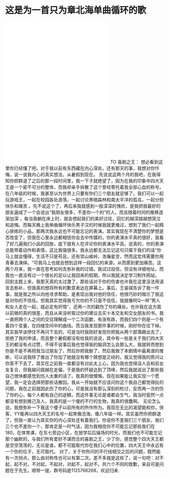 #                                               这是为一首只为章北海单曲循环的歌
<iframe frameborder="no" border="0" marginwidth="0" marginheight="0" width=330 height=450 src="//music.163.com/outchain/player?type=1&id=75641131&auto=1&height=430"></iframe>
TO 喜剧之王：
​ 想必看到这里你已经懂了吧。对于我以前有东西藏在内心深处，还有那天的事，我想对你忏悔，说一说我内心的真实想法，从暑假到现在。​ 先说说这两个月的我吧，在我得知你把群退了之后的那一段时间里，我一下子就绝望了，因为在我的印象中四大天王是一个密不可分的整体，而我却亲手拆散了这个曾经寄托着我全部心血的称号。在八年级的时候，我甚至以为世界上只要有你们三个朋友就足够了。我们可以一起玩游戏王，一起在校园各处游荡，一起讨论黑暗森林和南太平洋的孤岛，一起分担快乐和痛苦 。先不说这个了，再后来我就感到一股深深的愧疚，是我把我最好的朋友逼成了一个会说出“我朋友很多，不差你一个的”的人，而且随着时间的推移逐渐加深 ，每当我躺在床上时，就会想起我们的美好过往，回忆的越深就越想哭泣和追悔。而每天晚上我单曲循环快乐男子汉的时候我就更难过，想到了我们一起精心排练的小品，那两次我永远也不可能忘记的表演。其实我现在不清楚你的梦想是否改变了，但我在心里永远都相信你会去中传媒的，你的表演水平真的很好，我看了好几遍我们小品的回放，底下就有人在评论你的表演水平高，说真的，你的表演总能带着动作和表情，这比我强很多。我永远都无法忘记这句只属于我们的话“你马上就会懂得，生活不只是苟且，还有崇山峻岭，浩瀚星空，然而这宏伟需要你用青春去演绎。“可我马上也就会想到这样一段回忆的来源，从而感到更加痛苦。这两个月来，我一直在思考如何去弥补我的过错。我试过投信，但没有详细地址，而我也一直没有过一个很长的足以让我回来的假期，所以我就决定学习制作网站，
​ 回到主题上来，我那天真的太过激了，那些话对于你的伤害也许我在这里没法用语言去弥补，但我真的想将所有的歉意表达在屏幕上。事后，王睿祺告诉了我一件事，就是我之所以向他寻求帮助，是表现出我对他的信任，他很巧妙的暗示了我这是对你的不信任。但我其实觉得我亏欠你的不只是不信任，我就像阿Q一样”男人和女人走在一起，就必定有奸情“，还再一次的戳伤了你的痛处。也许我在这方面以前做的真的很差，而且从来没听取过你的建议去买十本交友和交女朋友的书。我一直把两个人之间的交往理解成一个二次函数，有涨有跌，而我们四个则是一个有着四个变量，在四维空间中的曲线。而当我发现那件事的时候，刚好你在往下掉。其实我早该停住不再问下去的，可是当时我刚好发现你把我从两个部落踢出去了，拒绝了我的申请，而且整个暑假都没有给我的说说，其中有一些是关于我们四大天王的都没有点过赞，不得不说事后我也觉得我的脑洞怎么会那么大，我就转而想到你是不是不再把我当过朋友了，然后你把我删了，然后我做了本剧情中最离谱的推断，可以说我除了推出了你加了她就没有哪个猜想是正经的，我又觉得我的质问让你答不下去了，其实在之前我一直都没有对此太上心，因为我也觉得没人会和前女友复合，但我越问就越在走偏，于是我的怀疑达到了顶峰，然后我就说出了那些我自己很快都感觉到伤人太重的话了。我真的很懊悔，现在如果能让我实现一个愿望，我一定会选择把那些话撤回。我从一开始就不应该问你这个我自己都觉得扯的问题，我在之前就因此伤了你的心，可是我没有那么深刻的检讨，反而再一次的伤了你的心，每个人都有自己的逆鳞，而这件事无论是谁都会生气，我当时竟然一点都没有想到推己及人，我真的是一个傻的不行的生物，我真的很蠢啊。
  无论怎么说，我想弥补一下我这个傻子以前所有的所作所为。我现在无比的渴望能和你，侠客，YY能再以四大天王的名号一起笑傲沧海，像八年级一样。其实虽然你把群退了，但我一直认为其实你的内心深处还有着我们。你说你不差我们三个朋友，我们三个也不差你一个，那肯定是一时气话，因为我相信你不可能忘记那些我们在180，在体育课，在东七旁边小区，在放学后后操场的时光，而我们也不可能忘记那个幽默的，与我们所有爱好不谋而合的喜剧之王，少了你，感觉整个四大天王都是空空荡荡的，无论是谁，都不可能取代你在我们心中的位置，四大天王中永远有一个你的位子，无可取代。
  对了，关于你所问的平行线相交之后的问题，既然能有一次拐点，那么由对称性也可以有第二次。差不多就是这些了，说一句吧：对不起，起不对，不对起，不起对，对起不，起对不。共六个不同的致歉，来自可是问题在于先生。顺带一提，群号码是1125766268，欢迎归来.
